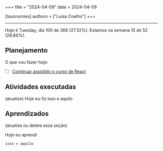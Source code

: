 +++
title = "2024-04-09"
date = 2024-04-09

[taxonomies]
authors = ["Luísa Coelho"]
+++

---

Hoje é Tuesday, dia 100 de 366 (27.32%). Estamos na semana 15 de 52 (28.84%).

## Planejamento

O que vou fazer hoje:

- [ ] [Continuar assistido o curso de React](https://scrimba.com/learn/learnreact)

## Atividades executadas

(atualize) Hoje eu fiz isso e aquilo

## Aprendizados

(atualize ou delete essa seção)

Hoje eu aprendi
```
isso = aquilo
```
